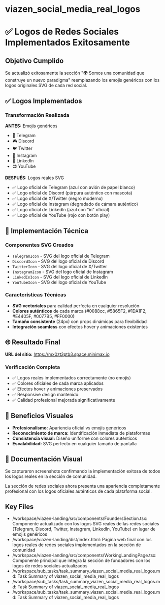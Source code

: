 # viazen_social_media_real_logos

# ✅ Logos de Redes Sociales Implementados Exitosamente

## Objetivo Cumplido
Se actualizó exitosamente la sección "🌍 Somos una comunidad que construye un nuevo paradigma" reemplazando los emojis genéricos con los logos originales SVG de cada red social.

## ✅ Logos Implementados

### Transformación Realizada
**ANTES:** Emojis genéricos
- 📱 Telegram
- 🎮 Discord  
- 🐦 Twitter
- 📸 Instagram
- 💼 LinkedIn
- 📺 YouTube

**DESPUÉS:** Logos reales SVG
- ✅ Logo oficial de Telegram (azul con avión de papel blanco)
- ✅ Logo oficial de Discord (púrpura auténtico con mascota)
- ✅ Logo oficial de X/Twitter (negro moderno)
- ✅ Logo oficial de Instagram (degradado de cámara auténtico)
- ✅ Logo oficial de LinkedIn (azul con "in" oficial)
- ✅ Logo oficial de YouTube (rojo con botón play)

## 🔧 Implementación Técnica

### Componentes SVG Creados
- `TelegramIcon` - SVG del logo oficial de Telegram
- `DiscordIcon` - SVG del logo oficial de Discord
- `TwitterIcon` - SVG del logo oficial de X/Twitter
- `InstagramIcon` - SVG del logo oficial de Instagram
- `LinkedInIcon` - SVG del logo oficial de LinkedIn
- `YouTubeIcon` - SVG del logo oficial de YouTube

### Características Técnicas
- **SVG vectoriales** para calidad perfecta en cualquier resolución
- **Colores auténticos** de cada marca (#0088cc, #5865F2, #1DA1F2, #E4405F, #0077B5, #FF0000)
- **Tamaño consistente** (24px) con props dinámicas para flexibilidad
- **Integración seamless** con efectos hover y animaciones existentes

## 🌐 Resultado Final
**URL del sitio:** https://mx0zt3ptb3.space.minimax.io

### Verificación Completa
- ✅ Logos reales implementados correctamente (no emojis)
- ✅ Colores oficiales de cada marca aplicados
- ✅ Efectos hover y animaciones preservados
- ✅ Responsive design mantenido
- ✅ Calidad profesional mejorada significativamente

## 🎨 Beneficios Visuales
- **Profesionalismo:** Apariencia oficial vs emojis genéricos
- **Reconocimiento de marca:** Identificación inmediata de plataformas
- **Consistencia visual:** Diseño uniforme con colores auténticos
- **Escalabilidad:** SVG perfecto en cualquier tamaño de pantalla

## 📸 Documentación Visual
Se capturaron screenshots confirmando la implementación exitosa de todos los logos reales en la sección de comunidad.

La sección de redes sociales ahora presenta una apariencia completamente profesional con los logos oficiales auténticos de cada plataforma social. 

 ## Key Files

- /workspace/viazen-landing/src/components/FoundersSection.tsx: Componente actualizado con los logos SVG reales de las redes sociales (Telegram, Discord, Twitter, Instagram, LinkedIn, YouTube) en lugar de emojis genéricos
- /workspace/viazen-landing/dist/index.html: Página web final con los logos reales de redes sociales implementados en la sección de comunidad
- /workspace/viazen-landing/src/components/WorkingLandingPage.tsx: Componente principal que integra la sección de fundadores con los logos de redes sociales actualizados
- /workspace/sub_tasks/task_summary_viazen_social_media_real_logos.md: Task Summary of viazen_social_media_real_logos
- /workspace/sub_tasks/task_summary_viazen_social_media_real_logos.md: Task Summary of viazen_social_media_real_logos
- /workspace/sub_tasks/task_summary_viazen_social_media_real_logos.md: Task Summary of viazen_social_media_real_logos
